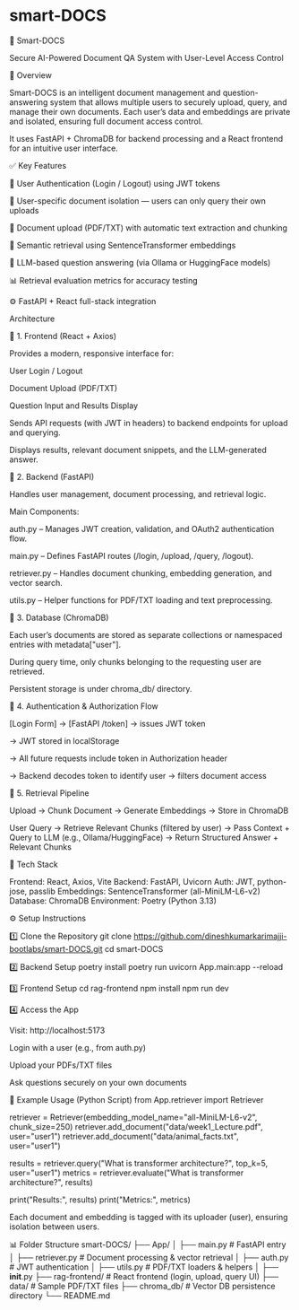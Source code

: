 # smart-DOCS
🧠 Smart-DOCS

Secure AI-Powered Document QA System with User-Level Access Control

🚀 Overview

Smart-DOCS is an intelligent document management and question-answering system that allows multiple users to securely upload, query, and manage their own documents. Each user’s data and embeddings are private and isolated, ensuring full document access control.

It uses FastAPI + ChromaDB for backend processing and a React frontend for an intuitive user interface.

✅ Key Features

🔐 User Authentication (Login / Logout) using JWT tokens

🧱 User-specific document isolation — users can only query their own uploads

📂 Document upload (PDF/TXT) with automatic text extraction and chunking

🧠 Semantic retrieval using SentenceTransformer embeddings

🤖 LLM-based question answering (via Ollama or HuggingFace models)

📊 Retrieval evaluation metrics for accuracy testing

⚙️ FastAPI + React full-stack integration

Architecture

🔷 1. Frontend (React + Axios)

Provides a modern, responsive interface for:

User Login / Logout

Document Upload (PDF/TXT)

Question Input and Results Display

Sends API requests (with JWT in headers) to backend endpoints for upload and querying.

Displays results, relevant document snippets, and the LLM-generated answer.

🔶 2. Backend (FastAPI)

Handles user management, document processing, and retrieval logic.

Main Components:

auth.py – Manages JWT creation, validation, and OAuth2 authentication flow.

main.py – Defines FastAPI routes (/login, /upload, /query, /logout).

retriever.py – Handles document chunking, embedding generation, and vector search.

utils.py – Helper functions for PDF/TXT loading and text preprocessing.

🔸 3. Database (ChromaDB)

Each user’s documents are stored as separate collections or namespaced entries with metadata["user"].

During query time, only chunks belonging to the requesting user are retrieved.

Persistent storage is under chroma_db/ directory.

🔹 4. Authentication & Authorization Flow

[Login Form] → [FastAPI /token] → issues JWT token

→ JWT stored in localStorage

→ All future requests include token in Authorization header

→ Backend decodes token to identify user → filters document access

🔸 5. Retrieval Pipeline

Upload → Chunk Document → Generate Embeddings → Store in ChromaDB

User Query → Retrieve Relevant Chunks (filtered by user)
          → Pass Context + Query to LLM (e.g., Ollama/HuggingFace)
          → Return Structured Answer + Relevant Chunks

🧱 Tech Stack

Frontend:	React, Axios, Vite
Backend:	FastAPI, Uvicorn
Auth:	JWT, python-jose, passlib
Embeddings:	SentenceTransformer (all-MiniLM-L6-v2)
Database:	ChromaDB
Environment:	Poetry (Python 3.13)

⚙️ Setup Instructions

1️⃣ Clone the Repository
git clone https://github.com/dineshkumarkarimajji-bootlabs/smart-DOCS.git
cd smart-DOCS

2️⃣ Backend Setup
poetry install
poetry run uvicorn App.main:app --reload

3️⃣ Frontend Setup
cd rag-frontend
npm install
npm run dev

4️⃣ Access the App

Visit: http://localhost:5173

Login with a user (e.g., from auth.py)

Upload your PDFs/TXT files

Ask questions securely on your own documents

🧠 Example Usage (Python Script)
from App.retriever import Retriever

retriever = Retriever(embedding_model_name="all-MiniLM-L6-v2", chunk_size=250)
retriever.add_document("data/week1_Lecture.pdf", user="user1")
retriever.add_document("data/animal_facts.txt", user="user1")

results = retriever.query("What is transformer architecture?", top_k=5, user="user1")
metrics = retriever.evaluate("What is transformer architecture?", results)

print("Results:", results)
print("Metrics:", metrics)


Each document and embedding is tagged with its uploader (user), ensuring isolation between users.

📊 Folder Structure
smart-DOCS/
├── App/
│   ├── main.py          # FastAPI entry
│   ├── retriever.py     # Document processing & vector retrieval
│   ├── auth.py          # JWT authentication
│   ├── utils.py         # PDF/TXT loaders & helpers
│   ├── __init__.py
├── rag-frontend/        # React frontend (login, upload, query UI)
├── data/                # Sample PDF/TXT files
├── chroma_db/           # Vector DB persistence directory
└── README.md

